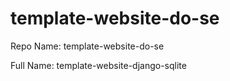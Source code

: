 # template-website-do-se

Repo Name: template-website-do-se

Full Name: template-website-django-sqlite